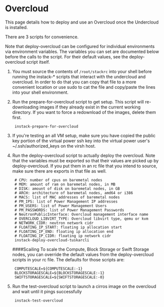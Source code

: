 Overcloud
=========
This page details how to deploy and use an Overcloud once the Undercloud is
installed.

There are 3 scripts for convenience.

Note that deploy-overcloud can be configured for individual environments via
environment variables. The variables you can set are documented below before
the calls to the script. For their default values, see the deploy-overcloud
script itself.

1. You must source the contents of `/root/stackrc` into your shell before running the 
   instack-* scripts that interact with the undercloud and overcloud. In order to do that
   you can copy that file to a more convenient location or use sudo to cat the file and copy/paste
   the lines into your shell environment.

1. Run the prepare-for-overcloud script to get setup. This script will
re-downloading images if they already exist in the current working directory.
If you want to force a redownload of the images, delete them first.

        instack-prepare-for-overcloud

1. If you're testing an all VM setup, make sure you have copied the public key
portion of the virtual power ssh key into the virtual power user's
~/.ssh/authorized_keys on the virsh host.

1. Run the deploy-overcloud script to actually deploy the overcloud. Note that
   the variables must be exported so that their values are picked up by
   deploy-overcloud. If you put them in an rc file that you intend to source,
   make sure there are exports in that file as well.

        # CPU: number of cpus on baremetal nodes
        # MEM: amount of ram on baremetal nodes, in MB
        # DISK: amount of disk on baremetal nodes, in GB
        # ARCH: architecture of baremetal nodes, amd64 or i386
        # MACS: list of MAC addresses of baremetal nodes
        # PM_IPS: list of Power Management IP addresses
        # PM_USERS: list of Power Management Users
        # PM_PASSWORDS: list of Power Management Passwords
        # NeutronPublicInterface: Overcloud management interface name
        # OVERCLOUD_LIBVIRT_TYPE: Overcloud libvirt type, qemu or kvm
        # NETWORK_CIDR: neutron network cidr
        # FLOATING_IP_START: floating ip allocation start
        # FLOATING_IP_END: floating ip allocation end
        # FLOATING_IP_CIDR: floating ip network cidr
        instack-deploy-overcloud-tuskarcli

   ####Scailing
   To scale the Compute, Block Storage or Swift Storage nodes, you can
   override the default values from the deploy-overcloud scripts in your
   rc file.  The defaults for those scripts are:

        COMPUTESCALE=${COMPUTESCALE:-1}
        BLOCKSTORAGESCALE=${BLOCKSTORAGESCALE:-1}
        SWIFTSTORAGESCALE=${SWIFTSTORAGESCALE:-0}

1. Run the test-overcloud script to launch a cirros image on the overcloud and
wait until it pings successfully

        instack-test-overcloud
